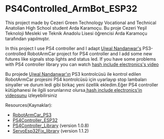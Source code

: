 # PS4Controlled_ArmBot_ESP32
This project made by Cezeri Green Technology Vocational and Technical Anatolian High School student Arda Karamoçu.
Bu proje Cezeri Yeşil Teknoloji Mesleki ve Teknik Anadolu Lisesi öğrencisi Arda Karamoçu tarafından yapılmıştır.

In this project I use PS4 controller and I adapt [Ujwal Nandanwar's](https://github.com/un0038998) PS3-controlled RobotArmCar project for PS4 controller and I add some new futures like signals stop lights and status led. If you have some problems with PS4 controller library you can watch [
hash include electronics's video](https://youtu.be/dRysvxQfVDw?si=4Gacg5gsg6IlXpIF)

Bu projede [Ujwal Nandanwar'ın](https://github.com/un0038998) PS3 kontrolcüsü ile kontrol edilen RobotArmCar projesini PS4 kontrolcüsü için uyarlayıp stop lambaları sinyaller ve durum ledi gibi birkaç yeni özellik ekledim.Eğer PS4 controller kütüphanesi ile ilgili sorunlarınız olursa[
hash include electronics'in videosunu](https://youtu.be/dRysvxQfVDw?si=4Gacg5gsg6IlXpIF) izleyebilirsiniz


Resources(Kaynaklar):
* [RobotArmCar_PS3](https://github.com/un0038998/RobotArmCar)
* [PS4Controller_ESP32](https://github.com/un0038998/PS4Controller_ESP32)
* [PS4Controller_Library](https://github.com/pablomarquez76/PS4_Controller_Host) (version 1.0.8)
* [ServoEsp32Fix_library](https://github.com/alunit3/ServoESP32/) (version 1.1.2)
